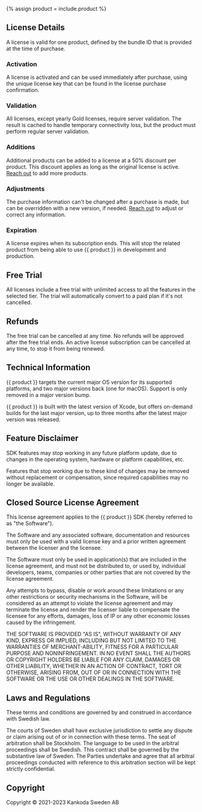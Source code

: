 {% assign product = include.product %}


## License Details

A license is valid for one product, defined by the bundle ID that is provided at the time of purchase.


### Activation

A license is activated and can be used immediately after purchase, using the unique license key that can be found in the license purchase confirmation.


### Validation

All licenses, except yearly Gold licenses, require server validation. The result is cached to handle temporary connectivity loss, but the product must perform regular server validation.


### Additions

Additional products can be added to a license at a 50% discount per product. This discount applies as long as the original license is active. [Reach out]({{site.email_url}}) to add more products.


### Adjustments

The purchase information can't be changed after a purchase is made, but can be overridden with a new version, if needed. [Reach out]({{site.email_url}}) to adjust or correct any information.


### Expiration

A license expires when its subscription ends. This will stop the related product from being able to use {{ product }} in development and production.



## Free Trial

All licenses include a free trial with unlimited access to all the features in the selected tier. The trial will automatically convert to a paid plan if it's not cancelled.



## Refunds

The free trial can be cancelled at any time. No refunds will be approved after the free trial ends. An active license subscription can be cancelled at any time, to stop it from being renewed.



## Technical Information

{{ product }} targets the current major OS version for its supported platforms, and two major versions back (one for macOS). Support is only removed in a major version bump.

{{ product }} is built with the latest version of Xcode, but offers on-demand builds for the last major version, up to three months after the latest major version was released. 


## Feature Disclaimer

SDK features may stop working in any future platform update, due to changes in the operating system, hardware or platform capabilities, etc.

Features that stop working due to these kind of changes may be removed without replacement or compensation, since required capabilities may no longer be available.



## Closed Source License Agreement

This license agreement applies to the {{ product }} SDK (hereby referred to as "the Software").

The Software and any associated software, documentation and resources  must only be used with a valid license key and a prior written agreement between the licenser and the licensee.

The Software must only be used in application(s) that are included in the license agreement, and must not be distributed to, or used by, individual developers, teams, companies or other parties that are not covered by the license agreement.

Any attempts to bypass, disable or work around these limitations or any other restrictions or security mechanisms in the Software, will be considered as an attempt to violate the license agreement and may terminate the license and render the licenser liable to compensate the licensee for any efforts, damages, loss of IP or any other economic losses caused by the infringement.

THE SOFTWARE IS PROVIDED "AS IS", WITHOUT WARRANTY OF ANY KIND, EXPRESS OR IMPLIED, INCLUDING BUT NOT LIMITED TO THE WARRANTIES OF MERCHANT-ABILITY, FITNESS FOR A PARTICULAR PURPOSE AND NONINFRINGEMENT. IN NO EVENT SHALL THE AUTHORS OR COPYRIGHT HOLDERS BE LIABLE FOR ANY CLAIM, DAMAGES OR OTHER LIABILITY, WHETHER IN AN ACTION OF CONTRACT, TORT OR OTHERWISE, ARISING FROM, OUT OF OR IN CONNECTION WITH THE SOFTWARE OR THE USE OR OTHER DEALINGS IN THE SOFTWARE.



## Laws and Regulations

These terms and conditions are governed by and construed in accordance with Swedish law.

The courts of Sweden shall have exclusive jurisdiction to settle any dispute or claim arising out of or in connection with these terms. The seat of arbitration shall be Stockholm. The language to be used in the arbitral proceedings shall be Swedish. This contract shall be governed by the substantive law of Sweden. The Parties undertake and agree that all arbitral proceedings conducted with reference to this arbitration section will be kept strictly confidential.



## Copyright

Copyright © 2021-2023 Kankoda Sweden AB